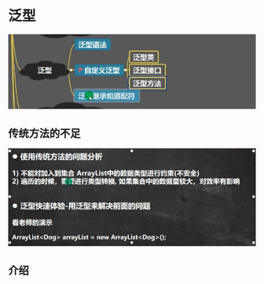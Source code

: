 # 泛型
![输入图片说明](/imgs/2024-07-19/3CvGOS8PwP2DRTkM.png)

## 传统方法的不足
![输入图片说明](/imgs/2024-07-19/HrzorOzXDZPwQEM1.png)

## 介绍

<!--stackedit_data:
eyJoaXN0b3J5IjpbODUwMTE4MTY1LC0xNTUwMTQwMDgxLDE5Nz
I1MDQ2MDVdfQ==
-->